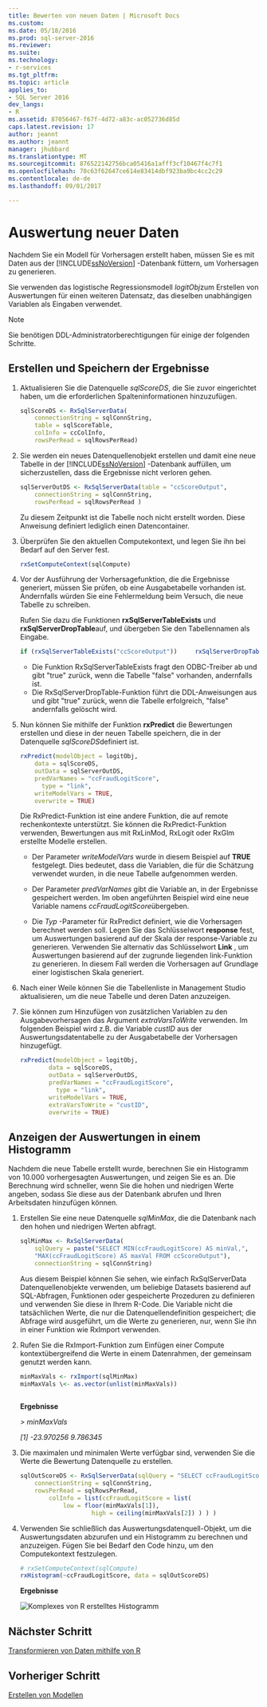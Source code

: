 ```yaml
---
title: Bewerten von neuen Daten | Microsoft Docs
ms.custom: 
ms.date: 05/18/2016
ms.prod: sql-server-2016
ms.reviewer: 
ms.suite: 
ms.technology:
- r-services
ms.tgt_pltfrm: 
ms.topic: article
applies_to:
- SQL Server 2016
dev_langs:
- R
ms.assetid: 87056467-f67f-4d72-a83c-ac052736d85d
caps.latest.revision: 17
author: jeannt
ms.author: jeannt
manager: jhubbard
ms.translationtype: MT
ms.sourcegitcommit: 876522142756bca05416a1afff3cf10467f4c7f1
ms.openlocfilehash: 70c63f62647ce614e83414dbf923ba9bc4cc2c29
ms.contentlocale: de-de
ms.lasthandoff: 09/01/2017

---
```

# <a name="score-new-data"></a>Auswertung neuer Daten

Nachdem Sie ein Modell für Vorhersagen erstellt haben, müssen Sie es mit Daten aus der [!INCLUDE[ssNoVersion](../../includes/ssnoversion-md.md)] -Datenbank füttern, um Vorhersagen zu generieren.

Sie verwenden das logistische Regressionsmodell *logitObj*zum Erstellen von Auswertungen für einen weiteren Datensatz, das dieselben unabhängigen Variablen als Eingaben verwendet.

> [!NOTE]
> Sie benötigen DDL-Administratorberechtigungen für einige der folgenden Schritte.

## <a name="generate-and-save-scores"></a>Erstellen und Speichern der Ergebnisse
  
1. Aktualisieren Sie die Datenquelle *sqlScoreDS*, die Sie zuvor eingerichtet haben, um die erforderlichen Spalteninformationen hinzuzufügen.
  
    ```R
    sqlScoreDS <- RxSqlServerData(
        connectionString = sqlConnString,
        table = sqlScoreTable,
        colInfo = ccColInfo,
        rowsPerRead = sqlRowsPerRead)
    ```
  
2. Sie werden ein neues Datenquellenobjekt erstellen und damit eine neue Tabelle in der [!INCLUDE[ssNoVersion](../../includes/ssnoversion-md.md)] -Datenbank auffüllen, um sicherzustellen, dass die Ergebnisse nicht verloren gehen.
  
    ```R
    sqlServerOutDS <- RxSqlServerData(table = "ccScoreOutput",
        connectionString = sqlConnString,
        rowsPerRead = sqlRowsPerRead )
    ```
     Zu diesem Zeitpunkt ist die Tabelle noch nicht erstellt worden. Diese Anweisung definiert lediglich einen Datencontainer.
     
3. Überprüfen Sie den aktuellen Computekontext, und legen Sie ihn bei Bedarf auf den Server fest.
  
    ```R
    rxSetComputeContext(sqlCompute)
    ```
  
4. Vor der Ausführung der Vorhersagefunktion, die die Ergebnisse generiert, müssen Sie prüfen, ob eine Ausgabetabelle vorhanden ist. Andernfalls würden Sie eine Fehlermeldung beim Versuch, die neue Tabelle zu schreiben.
  
    Rufen Sie dazu die Funktionen **rxSqlServerTableExists** und **rxSqlServerDropTable**auf, und übergeben Sie den Tabellennamen als Eingabe.
  
    ```R
    if (rxSqlServerTableExists("ccScoreOutput"))     rxSqlServerDropTable("ccScoreOutput")
    ```
  
    -  Die Funktion RxSqlServerTableExists fragt den ODBC-Treiber ab und gibt "true" zurück, wenn die Tabelle "false" vorhanden, andernfalls ist.
    -  Die RxSqlServerDropTable-Funktion führt die DDL-Anweisungen aus und gibt "true" zurück, wenn die Tabelle erfolgreich, "false" andernfalls gelöscht wird.
  
5. Nun können Sie mithilfe der Funktion **rxPredict** die Bewertungen erstellen und diese in der neuen Tabelle speichern, die in der Datenquelle *sqlScoreDS*definiert ist.
  
    ```R
    rxPredict(modelObject = logitObj,
        data = sqlScoreDS,
        outData = sqlServerOutDS,
        predVarNames = "ccFraudLogitScore",
          type = "link",
        writeModelVars = TRUE,
        overwrite = TRUE)
    ```
  
    Die RxPredict-Funktion ist eine andere Funktion, die auf remote rechenkontexte unterstützt. Sie können die RxPredict-Funktion verwenden, Bewertungen aus mit RxLinMod, RxLogit oder RxGlm erstellte Modelle erstellen.
  
    - Der Parameter *writeModelVars* wurde in diesem Beispiel auf **TRUE** festgelegt. Dies bedeutet, dass die Variablen, die für die Schätzung verwendet wurden, in die neue Tabelle aufgenommen werden.
  
    - Der Parameter *predVarNames* gibt die Variable an, in der Ergebnisse gespeichert werden. Im oben angeführten Beispiel wird eine neue Variable namens *ccFraudLogitScore*übergeben.
  
    - Die *Typ* -Parameter für RxPredict definiert, wie die Vorhersagen berechnet werden soll. Legen Sie das Schlüsselwort **response** fest, um Auswertungen basierend auf der Skala der response-Variable zu generieren. Verwenden Sie alternativ das Schlüsselwort **Link** , um Auswertungen basierend auf der zugrunde liegenden link-Funktion zu generieren. In diesem Fall werden die Vorhersagen auf Grundlage einer logistischen Skala generiert.

6. Nach einer Weile können Sie die Tabellenliste in Management Studio aktualisieren, um die neue Tabelle und deren Daten anzuzeigen.

7. Sie können zum Hinzufügen von zusätzlichen Variablen zu den Ausgabevorhersagen das Argument *extraVarsToWrite* verwenden.  Im folgenden Beispiel wird z.B. die Variable *custID* aus der Auswertungsdatentabelle zu der Ausgabetabelle der Vorhersagen hinzugefügt.
  
    ```R
    rxPredict(modelObject = logitObj,
            data = sqlScoreDS,
            outData = sqlServerOutDS,
            predVarNames = "ccFraudLogitScore",
              type = "link",
            writeModelVars = TRUE,
            extraVarsToWrite = "custID",
            overwrite = TRUE)
    ```

## <a name="display-scores-in-a-histogram"></a>Anzeigen der Auswertungen in einem Histogramm

Nachdem die neue Tabelle erstellt wurde, berechnen Sie ein Histogramm von 10.000 vorhergesagten Auswertungen, und zeigen Sie es an. Die Berechnung wird schneller, wenn Sie die hohen und niedrigen Werte angeben, sodass Sie diese aus der Datenbank abrufen und Ihren Arbeitsdaten hinzufügen können.

1. Erstellen Sie eine neue Datenquelle *sqlMinMax*, die die Datenbank nach den hohen und niedrigen Werten abfragt.
  
    ```R
    sqlMinMax <- RxSqlServerData(
        sqlQuery = paste("SELECT MIN(ccFraudLogitScore) AS minVal,",
        "MAX(ccFraudLogitScore) AS maxVal FROM ccScoreOutput"),
        connectionString = sqlConnString)
    ```

     Aus diesem Beispiel können Sie sehen, wie einfach RxSqlServerData Datenquellenobjekte verwenden, um beliebige Datasets basierend auf SQL-Abfragen, Funktionen oder gespeicherte Prozeduren zu definieren und verwenden Sie diese in Ihrem R-Code. Die Variable nicht die tatsächlichen Werte, die nur die Datenquellendefinition gespeichert; die Abfrage wird ausgeführt, um die Werte zu generieren, nur, wenn Sie ihn in einer Funktion wie RxImport verwenden.
      
2. Rufen Sie die RxImport-Funktion zum Einfügen einer Compute kontextübergreifend die Werte in einem Datenrahmen, der gemeinsam genutzt werden kann.
  
    ```R
    minMaxVals <- rxImport(sqlMinMax)
    minMaxVals \<- as.vector(unlist(minMaxVals))
  
    ```
     **Ergebnisse**
     
     *> minMaxVals*
     
     *[1] -23.970256   9.786345*
  
3. Die maximalen und minimalen Werte verfügbar sind, verwenden Sie die Werte die Bewertung Datenquelle zu erstellen.
  
    ```R
    sqlOutScoreDS <- RxSqlServerData(sqlQuery = "SELECT ccFraudLogitScore FROM ccScoreOutput",
        connectionString = sqlConnString,
        rowsPerRead = sqlRowsPerRead,
            colInfo = list(ccFraudLogitScore = list(
                low = floor(minMaxVals[1]),
                        high = ceiling(minMaxVals[2]) ) ) )
    ```

4. Verwenden Sie schließlich das Auswertungsdatenquell-Objekt, um die Auswertungsdaten abzurufen und ein Histogramm zu berechnen und anzuzeigen. Fügen Sie bei Bedarf den Code hinzu, um den Computekontext festzulegen.
  
    ```R
    # rxSetComputeContext(sqlCompute)
    rxHistogram(~ccFraudLogitScore, data = sqlOutScoreDS)
    ```
  
    **Ergebnisse**
  
    ![Komplexes von R erstelltes Histogramm](media/rsql-sue-complex-histogram.png "complex histogram created by R")
  
## <a name="next-step"></a>Nächster Schritt

[Transformieren von Daten mithilfe von R](../../advanced-analytics/tutorials/deepdive-transform-data-using-r.md)

## <a name="previous-step"></a>Vorheriger Schritt

[Erstellen von Modellen](../../advanced-analytics/tutorials/deepdive-create-models.md)



